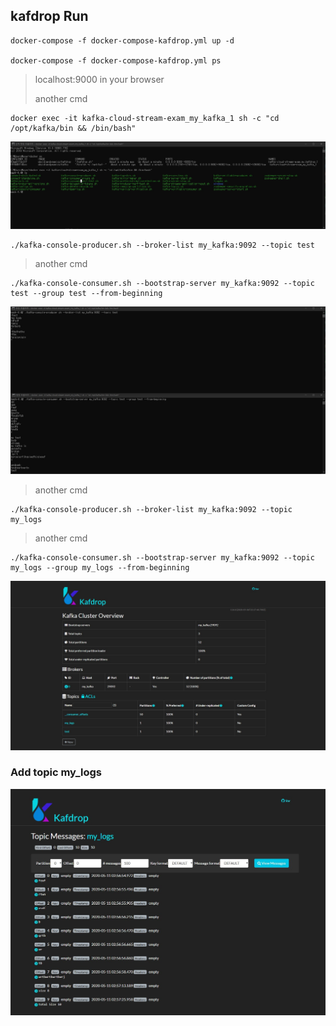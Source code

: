 ## kafdrop Run

    docker-compose -f docker-compose-kafdrop.yml up -d
    
    docker-compose -f docker-compose-kafdrop.yml ps
    
> localhost:9000 in your browser
>
> another cmd

    docker exec -it kafka-cloud-stream-exam_my_kafka_1 sh -c "cd /opt/kafka/bin && /bin/bash"
    
![first_command](./img/after_first_command.jpg)
    
    ./kafka-console-producer.sh --broker-list my_kafka:9092 --topic test
    
> another cmd

    ./kafka-console-consumer.sh --bootstrap-server my_kafka:9092 --topic test --group test --from-beginning
    

![send_consume](./img/send_consume.jpg)


> another cmd

    ./kafka-console-producer.sh --broker-list my_kafka:9092 --topic my_logs

> another cmd

    ./kafka-console-consumer.sh --bootstrap-server my_kafka:9092 --topic my_logs --group my_logs --from-beginning
    

![result](./img/result.jpg)

### Add topic my_logs

![add topic](./img/show_message.jpg)
